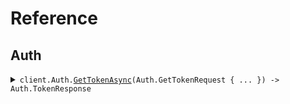 # Reference
## Auth
<details><summary><code>client.Auth.<a href="/src/SeedOauthClientCredentials/Auth/AuthClient.cs">GetTokenAsync</a>(Auth.GetTokenRequest { ... }) -> Auth.TokenResponse</code></summary>
<dl>
<dd>

#### 🔌 Usage

<dl>
<dd>

<dl>
<dd>

```csharp
await client.Auth.GetTokenAsync(
    new GetTokenRequest
    {
        ClientId = "client_id",
        ClientSecret = "client_secret",
        Audience = "https://api.example.com",
        GrantType = "client_credentials",
        Scope = "scope",
    }
);
```
</dd>
</dl>
</dd>
</dl>

#### ⚙️ Parameters

<dl>
<dd>

<dl>
<dd>

**request:** `Auth.GetTokenRequest` 
    
</dd>
</dl>
</dd>
</dl>


</dd>
</dl>
</details>
